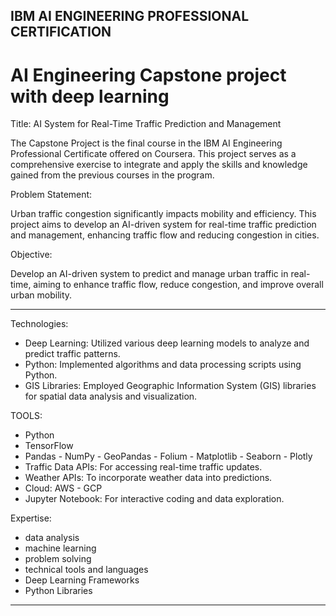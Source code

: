 IBM AI ENGINEERING PROFESSIONAL CERTIFICATION
-

# AI Engineering Capstone project with deep learning 

Title: AI System for Real-Time Traffic Prediction and Management

The Capstone Project is the final course in the IBM AI Engineering Professional Certificate offered on Coursera. This project serves as a comprehensive exercise to integrate and apply the skills and knowledge gained from the previous courses in the program.

Problem Statement:

Urban traffic congestion significantly impacts mobility and efficiency. This project aims to develop an AI-driven system for real-time traffic prediction and management, enhancing traffic flow and reducing congestion in cities.

Objective: 

Develop an AI-driven system to predict and manage urban traffic in real-time, aiming to enhance traffic flow, reduce congestion, and improve overall urban mobility.

--------------------

Technologies:
- Deep Learning: Utilized various deep learning models to analyze and predict traffic patterns.
- Python: Implemented algorithms and data processing scripts using Python.
- GIS Libraries: Employed Geographic Information System (GIS) libraries for spatial data analysis and visualization.

TOOLS:
- Python 
- TensorFlow
- Pandas - NumPy - GeoPandas - Folium - Matplotlib - Seaborn - Plotly
- Traffic Data APIs: For accessing real-time traffic updates.
- Weather APIs: To incorporate weather data into predictions.
- Cloud: AWS - GCP
- Jupyter Notebook: For interactive coding and data exploration.

Expertise:
- data analysis
- machine learning
- problem solving
- technical tools and languages
- Deep Learning Frameworks
- Python Libraries

----------------------------



